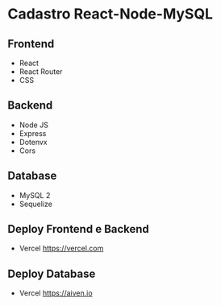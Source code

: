 # Cadastro React-Node-MySQL

## Frontend

- React
- React Router
- CSS

##  Backend

- Node JS
- Express
- Dotenvx
- Cors

## Database

- MySQL 2
- Sequelize

## Deploy Frontend e Backend

- Vercel
<a href="https://vercel.com" target='_blank'>https://vercel.com</a>

## Deploy Database
- Vercel
<a href="https://aiven.io" target='_blank'>https://aiven.io</a>

